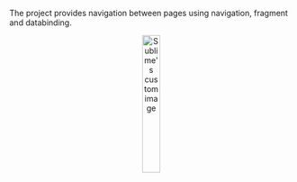 The project provides navigation between pages using navigation, fragment and databinding.

<p align="center"  width="70%">
  <img width="25%" src="https://user-images.githubusercontent.com/58865367/167738745-513d8845-163f-4777-b540-77fd8b653f08.gif" alt="Sublime's custom image"/>
</p>
